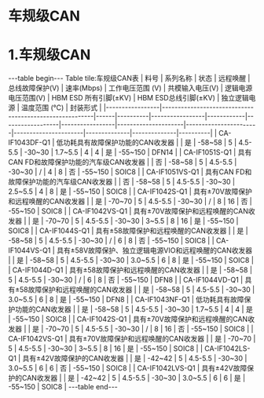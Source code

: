 # 车规级CAN
# 1.车规级CAN


---table begin---
Table tile:车规级CAN表
| 料号            | 系列名称                                               | 状态 | 远程唤醒 | 总线故障保护(V) | 速率(Mbps) | 工作电压范围 (V) | 共模输入电压(V) | 逻辑电源电压范围(V) | HBM ESD 所有引脚(±KV) | HBM ESD总线引脚(±KV) | 独立逻辑电源 | 温度范围 (℃) | 封装形式 |
|-----------------|--------------------------------------------------------|------|----------|-----------------|------------|------------------|-----------------|---------------------|-----------------------|----------------------|--------------|--------------|----------|
| CA-IF1043DF-Q1  | 低功耗具有故障保护功能的CAN收发器                      |      | 是       | -58~58          | 5          | 4.5-5.5          | -30~30          | 1.7~5.5             | 4                     | 4                    | 是           | -55~150      | DFN14    |
| CA-IF1051S-Q1   | 具有CAN FD和故障保护功能的汽车级CAN收发器              |      | 否       | -58~58          | 5          | 4.5-5.5          | -30~30          | /                   | 4                     | 8                    | 否           | -55~150      | SOIC8    |
| CA-IF1051VS-Q1  | 具有CAN FD和故障保护功能的汽车级CAN收发器              |      | 否       | -58~58          | 5          | 4.5-5.5          | -30~30          | 2.5~5.5             | 4                     | 8                    | 是           | -55~150      | SOIC8    |
| CA-IF1042S-Q1   | 具有±70V故障保护和远程唤醒的CAN收发器                  |      | 是       | -70~70          | 5          | 4.5-5.5          | -30~30          | /                   | 8                     | 16                   | 否           | -55~150      | SOIC8    |
| CA-IF1042VS-Q1  | 具有±70V故障保护和远程唤醒的CAN收发器                  |      | 是       | -70~70          | 5          | 4.5-5.5          | -30~30          | 3~5.5               | 8                     | 16                   | 是           | -55~150      | SOIC8    |
| CA-IF1044S-Q1   | 具有±58故障保护和远程唤醒的CAN收发器                   |      | 是       | -58~58          | 5          | 4.5-5.5          | -30~30          | /                   | 6                     | 8                    | 否           | -55~150      | SOIC8    |
| CA-IF1044VS-Q1  | 具有±58V故障保护、独立逻辑电源VIO和远程唤醒的CAN收发器 |      | 是       | -58~58          | 5          | 4.5-5.5          | -30~30          | 3.0~5.5             | 6                     | 8                    | 是           | -55~150      | SOIC8    |
| CA-IF1044D-Q1   | 具有±58故障保护和远程唤醒的CAN收发器                   |      | 是       | -58~58          | 5          | 4.5-5.5          | -30~30          | /                   | 6                     | 8                    | 否           | -55~150      | DFN8     |
| CA-IF1044VD-Q1  | 具有±58故障保护和远程唤醒的CAN收发器                   |      | 是       | -58~58          | 5          | 4.5-5.5          | -30~30          | 3.0~5.5             | 6                     | 8                    | 是           | -55~150      | DFN8     |
| CA-IF1043NF-Q1  | 低功耗具有故障保护功能的CAN收发器                      |      | 是       | -58~58          | 5          | 4.5-5.5          | -30~30          | 1.7~5.5             | 4                     | 4                    | 是           | -55~150      | SOIC8    |
| CA-IF1042S-Q1   | 具有±70V故障保护和远程唤醒的CAN收发器                  |      | 是       | -70~70          | 5          | 4.5-5.5          | -30~30          | /                   | 8                     | 16                   | 否           | -55~150      | SOIC8    |
| CA-IF1042VS-Q1  | 具有±70V故障保护和远程唤醒的CAN收发器                  |      | 是       | -70~70          | 5          | 4.5-5.5          | -30~30          | 3~5.5               | 8                     | 16                   | 是           | -55~150      | SOIC8    |
| CA-IF1042LS-Q1  | 具有±42V故障保护的CAN收发器                            |      | 是       | -42~42          | 5          | 4.5-5.5          | -30~30          | 3.0~5.5             | 6                     | 6                    | 否           | -55~150      | SOIC8    |
| CA-IF1042LVS-Q1 | 具有±42V故障保护的CAN收发器                            |      | 是       | -42~42          | 5          | 4.5-5.5          | -30~30          | 3.0~5.5             | 6                     | 6                    | 是           | -55~150      | SOIC8    |
---table end---
